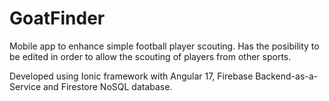 # GoatFinder

Mobile app to enhance simple football player scouting. Has the posibility to be edited in order to allow the scouting of players from other sports.

Developed using Ionic framework with Angular 17, Firebase Backend-as-a-Service and Firestore NoSQL database.
